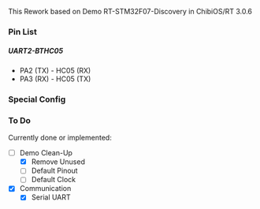 This Rework based on Demo RT-STM32F07-Discovery in ChibiOS/RT 3.0.6

### Pin List

##### UART2-BTHC05
- PA2 (TX) - HC05 (RX)
- PA3 (RX) - HC05 (TX)

### Special Config

### To Do
Currently done or implemented:
- [ ] Demo Clean-Up
  - [x] Remove Unused
  - [ ] Default Pinout
  - [ ] Default Clock
- [x] Communication
  - [x] Serial UART
